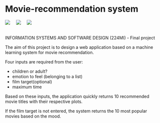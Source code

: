 # Movie-recommendation system
<div align="left">
  <img src="https://img.shields.io/badge/chrome-success-green?style=flat&logo=google-chrome"/>&nbsp;&nbsp;&nbsp;&nbsp;
  <img src="https://img.shields.io/badge/safari-success-green?style=flat&logo=safari"/>&nbsp;&nbsp;&nbsp;&nbsp;
  <img src="https://img.shields.io/badge/firefox-fail-red?style=flat&logo=firefox"/>
  
</div>

<br>

INFORMATION SYSTEMS AND SOFTWARE DESIGN (224MI) - Final project

The aim of this project is to design a web application based on a machine learning system for movie recommendation.

Four inputs are required from the user:
- children or adult?
- emotion to feel (belonging to a list)
- film target(optional)
- maximum time

Based on these inputs, the application quickly returns 10 recommended movie titles with their respective plots.

If the film target is not entered, the system returns the 10 most popular movies based on the mood.
